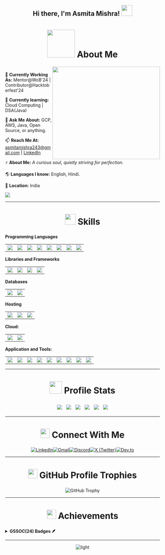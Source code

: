 <h2 align="center"> Hi there, I'm Asmita Mishra! <img src="https://github.com/TheDudeThatCode/TheDudeThatCode/blob/master/Assets/Hi.gif" width="35" /></h2>

<h2 display="flex" align="center" justify-content=center" style="font-size: 28px; text-decoration: none;">
  <img src="https://i.giphy.com/media/v1.Y2lkPTc5MGI3NjExbDJkbHIweGdscXFmYW1hdDQyM3NwN3U1dHg0ZWpyYmEzcDJ0anQ4OSZlcD12MV9pbnRlcm5hbF9naWZfYnlfaWQmY3Q9Zw/L1R1tvI9svkIWwpVYr/giphy.gif" width="90">
  <b>About Me</b>
</h2>
<div>
<img display="flex" align="right" justify-content="flex-end" width="350" height="300" src="https://user-images.githubusercontent.com/74038190/212750996-938b257b-266c-45a7-9af7-655341c0f58b.gif">

<p align="left">
  <br>
  🔭 <strong>Currently Working As:</strong> Mentor@WoB'24 | Contributor@Hacktoberfest'24
  
  🌱 <strong>Currently learning:</strong> Cloud Computing | DSA(Java)
  
  💬 <strong>Ask Me About:</strong> GCP, AWS, Java, Open Source, or anything.
  
  📫 <strong>Reach Me At:</strong> asmitamishra243@gmail.com | [LinkedIn](https://www.linkedin.com/in/asmitamishra1/)
  
  ⚡ <strong>About Me:</strong> _A curious soul, quietly striving for perfection._
  
  🌎 <strong>Languages I know:</strong> English, Hindi.
  
  📍 <strong>Location:</strong> India
  <br>
  
  ![](https://komarev.com/ghpvc/?username=AsmitaMishra24&style=for-the-badge&label=PROFILE+VIEWS)
</p>
</div>
<hr></hr>

<h2 align="center" style="font-size: 28px; text-decoration: none;">
  <img src="https://user-images.githubusercontent.com/74038190/212284087-bbe7e430-757e-4901-90bf-4cd2ce3e1852.gif" width="35">
  <b>Skills</b>
</h2>

**Programming Languages**
<table>
    <tr>
        <td><img src="https://img.shields.io/badge/C%2B%2B-00599C?style=for-the-badge&logo=c%2B%2B&logoColor=white"></td>
        <td><img src="https://img.shields.io/badge/Core%20Java-CC2927?style=for-the-badge&logo=Core%20Java&logoColor=white"></td>
        <td><img src="https://img.shields.io/badge/java-%23ED8B00.svg?style=for-the-badge&logo=openjdk&logoColor=white"/></td>
        <td><img src="https://img.shields.io/badge/html5-%23E34F26.svg?style=for-the-badge&logo=html5&logoColor=white"/></td>
        <td><img src="https://img.shields.io/badge/css-%231572B6.svg?style=for-the-badge&logo=css3&logoColor=white"/></td>
        <td><img src="https://img.shields.io/badge/javascript%20-%23323330.svg?&style=for-the-badge&logo=javascript&logoColor=%23F7DF1E"/></td>
        <td><img src="https://img.shields.io/badge/typescript-%23007ACC.svg?style=for-the-badge&logo=typescript&logoColor=white"/></td>
        <td><img src="https://img.shields.io/badge/Solidity-%23363636.svg?style=for-the-badge&logo=solidity&logoColor=white"/></td>
    </tr>
</table>

**Libraries and Frameworks**
<table>
    <tr>
        <td><img src="https://img.shields.io/badge/react%20-%2320232a.svg?&style=for-the-badge&logo=react&logoColor=%2361DAFB"></td>
        <td><img src="https://img.shields.io/badge/Tailwind_CSS-38B2AC?style=for-the-badge&logo=tailwind-css&logoColor=white"></td>
        <td><img src="https://img.shields.io/badge/Flutter-%2302569B.svg?style=for-the-badge&logo=Flutter&logoColor=white"/></td>
        <td><img src="https://img.shields.io/badge/Spring_Boot-6DB33F?style=for-the-badge&logo=spring-boot&logoColor=white"/></td>
    </tr>
</table>


**Databases**
<table>
    <tr>
        <td><img src="https://img.shields.io/badge/mysql-4479A1.svg?style=for-the-badge&logo=mysql&logoColor=white"></td>
        <td><img src="https://img.shields.io/badge/firebase-ffca28?style=for-the-badge&logo=firebase&logoColor=black"/></td>
    </tr>
</table>

**Hosting** 
<table>
    <tr>
        <td><img src="https://img.shields.io/badge/Netlify-00C7B7?style=for-the-badge&logo=netlify&logoColor=white"></td>
        <td><img src="https://img.shields.io/badge/Vercel-000000?style=for-the-badge&logo=vercel&logoColor=white"></td>
        <td><img src="https://img.shields.io/badge/firebase-ffca28?style=for-the-badge&logo=firebase&logoColor=black"/></td>
    </tr>
</table>

**Cloud:**
<table>
    <tr>
        <td><img src="https://img.shields.io/badge/GoogleCloud-%234285F4.svg?style=for-the-badge&logo=google-cloud&logoColor=white"></td>
        <td><img src="https://img.shields.io/badge/Amazon_AWS-FF9900?style=for-the-badge&logo=amazonaws&logoColor=white"></td>      
    </tr>
</table>

**Application and Tools:**
<table>
    <tr>
        <td><img src="https://img.shields.io/badge/git-%23F05033.svg?style=for-the-badge&logo=git&logoColor=white"></td>
        <td><img src="https://img.shields.io/badge/github-%23121011.svg?style=for-the-badge&logo=github&logoColor=white"></td>
        <td><img src="https://img.shields.io/badge/VSCode-0078D4?style=for-the-badge&logo=visual%20studio%20code&logoColor=white"/></td>
        <td><img src="https://img.shields.io/badge/android%20studio-346ac1?style=for-the-badge&logo=android%20studio&logoColor=white"/></td>
        <td><img src="https://img.shields.io/badge/IntelliJ_IDEA-000000.svg?style=for-the-badge&logo=intellij-idea&logoColor=white"/></td>
        <td><img src="https://img.shields.io/badge/Eclipse-FE7A16.svg?style=for-the-badge&logo=Eclipse&logoColor=white"/></td>
        <td><img src="https://img.shields.io/badge/Postman-FF6C37?style=for-the-badge&logo=Postman&logoColor=white"/></td>
        <td><img src="https://img.shields.io/badge/CISCO-1BA0D7?style=for-the-badge&logo=cisco&logoColor=white"/></td>
        <td><img src="https://img.shields.io/badge/Canva-%2300C4CC.svg?&style=for-the-badge&logo=Canva&logoColor=white"/></td>
    </tr>
</table>
   
 


    
<hr></hr>

<h2 align="center" style="font-size: 28px; text-decoration: none;">
  <img src="https://media.giphy.com/media/iY8CRBdQXODJSCERIr/giphy.gif" width="40">
  <b>Profile Stats</b>
</h2>
   <p align="center">
    <img src="https://github-readme-stats.vercel.app/api?username=AsmitaMishra24&hide_border=true&theme=algolia" style="margin: 5px;" />
   <img src="http://github-profile-summary-cards.vercel.app/api/cards/most-commit-language?username=AsmitaMishra24&theme=algolia" style="margin: 5px;" />  
   <img src="https://github-readme-streak-stats.herokuapp.com/?user=AsmitaMishra24&theme=algolia&hide_border=true&stroke=0000" style="margin: 5px;" />
   <img src="https://github-readme-stats.vercel.app/api/top-langs/?username=AsmitaMishra24&layout=compact&theme=algolia&hide_border=true&stroke=0000" style="margin: 5px;" />
   <img src="http://github-profile-summary-cards.vercel.app/api/cards/profile-details?username=AsmitaMishra24&theme=algolia" style="margin: 5px;" />
   <img src="https://github-readme-activity-graph.vercel.app/graph?username=AsmitaMishra24&bg_color=050f2c&color=00aeff&line=00aeff&point=ffffff&area=true&hide_border=true" style="margin: 5px;" />
</a>
</p>

<hr></hr>
<h2 align="center" style="font-size: 28px; text-decoration: none;">
  <img src="https://i.giphy.com/media/v1.Y2lkPTc5MGI3NjExb3ZqNDhxaWhsazB1dGt5cnp0MjF6ZDJkMmp1YWQ0ZG5xamlqNW9oNiZlcD12MV9pbnRlcm5hbF9naWZfYnlfaWQmY3Q9Zw/du3J3cXyzhj75IOgvA/giphy.gif" width="30">
  <b>Connect With Me</b>
</h2>
<div style="display: flex; justify-content: center; align-items: center;">
  <a href="https://www.linkedin.com/in/asmitamishra1/" target="_blank">
    <img src="https://img.shields.io/badge/LinkedIn-0077B5?style=for-the-badge&logo=linkedin&logoColor=white" alt="LinkedIn">
  </a>
  <a href="https://mail.google.com/mail/?view=cm&fs=1&to=asmitamishra243@gmail.com" target="_blank">
    <img src="https://img.shields.io/badge/Gmail-D14836?style=for-the-badge&logo=gmail&logoColor=white" alt="Gmail">
  </a>
  <a href="https://discordapp.com/users/am_2407" target="_blank">
    <img src="https://img.shields.io/badge/Discord-5865F2?style=for-the-badge&logo=discord&logoColor=white" alt="Discord">
  </a>
  <a href="https://x.com/asmita_coder" target="_blank">
    <img src="https://img.shields.io/badge/Twitter-000000?style=for-the-badge&logo=x&logoColor=white" alt="X (Twitter)">
  </a>
 <a href="https://dev.to/asmita_mishra" target="_blank">
<img src="https://img.shields.io/badge/dev.to-0A0A0A?style=for-the-badge&logo=devdotto&logoColor=white" alt="Dev.to">
</a>
</div>
<hr></hr>

<h2 align="center" style="font-size: 28px; text-decoration: none;">
  <img src="https://github.com/user-attachments/assets/0bba9e8c-19f9-4ffa-9549-f3e4937c384a" width="30">
  <b>GitHub Profile Trophies</b>
</h2>
<p align=center>
  <img src="https://github-profile-trophy.vercel.app/?username=AsmitaMishra24&title=MultipleLang,Repositories,Issues,PullRequest,Commits,Stars,Review,Follower&theme=discord&no-frame=false&no-bg=true&margin-w=4&display=flex&align-item=center" alt="GitHub Trophy"/>
</p>
<hr></hr>
<h2 align="center" style="font-size: 28px; text-decoration: none;"> 
  <img src="https://github.com/user-attachments/assets/d1b0aa45-aa24-40c4-8fbc-6abcf6c3d6a3" width="30">
  <b>Achievements</b>
</h2>


<details>	
 <summary><b>GSSOC(24) Badges 🪶</b></summary><br>
<div style='display:flex; align-items:center; gap: 10px;' align='center'><a href="https://gssoc.girlscript.tech/leaderboard">
<img src="https://raw.githubusercontent.com/GSSoC24/Postman-Challenge/main/docs/assets/Postman%20White.png" width="100px" height="100px" />
  <img src="https://raw.githubusercontent.com/GSSoC24/Postman-Challenge/main/docs/assets/1.png" width="100px" height="100px" />
  <img src="https://raw.githubusercontent.com/GSSoC24/Postman-Challenge/main/docs/assets/2.png" width="100px" height="100px" />
  <img src="https://raw.githubusercontent.com/GSSoC24/Postman-Challenge/main/docs/assets/3.png" width="100px" height="100px" />
  <img src="https://raw.githubusercontent.com/GSSoC24/Postman-Challenge/main/docs/assets/4.png" width="100px" height="100px" />
  <img src="https://raw.githubusercontent.com/GSSoC24/Postman-Challenge/main/docs/assets/5.png" width="100px" height="100px" />
  <img src="https://raw.githubusercontent.com/GSSoC24/Postman-Challenge/main/docs/assets/6.png" width="105px" height="105px" />
</a>
   <div style="display: flex; justify-content: center; margin-top: 20px;">
  <br>
<p style="text-align: center;">Rank: 35 | Points: 2335 | PR Merged: 81 | <a href="https://gssoc.girlscript.tech/leaderboard" style="text-decoration: none">Leaderboard</a></p>
</div>
</div>
</details>

<hr></hr>

<p align="center">
 <img src="https://github.com/AsmitaMishra24/Readme/blob/output/github-contribution-grid-snake-dark.svg" alt="light">
</p>
